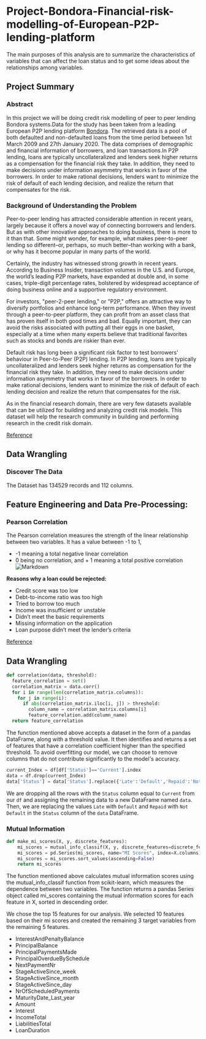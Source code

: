 # Project-Bondora-Financial-risk-modelling-of-European-P2P-lending-platform
The main purposes of this analysis are to summarize the characteristics of variables that can affect the loan status and to get some ideas about the relationships among variables.

## Project Summary
### Abstract
In this project we will be doing credit risk modelling of peer to peer lending Bondora systems.Data for the study has been taken from a leading European P2P lending platform [Bondora](https://www.bondora.com/en/public-reports#dataset-file-format). The retrieved data is a pool of both defaulted and non-defaulted loans from the time period between 1st March 2009 and 27th January 2020. The data comprises of demographic and financial information of borrowers, and loan transactions.In P2P lending, loans are typically uncollateralized and lenders seek higher returns as a compensation for the financial risk they take. In addition, they need to make decisions under information asymmetry that works in favor of the borrowers. In order to make rational decisions, lenders want to minimize the risk of default of each lending decision, and realize the return that compensates for the risk.

### Background of Understanding the Problem
Peer-to-peer lending has attracted considerable attention in recent years, largely because it offers a novel way of connecting borrowers and lenders. But as with other innovative approaches to doing business, there is more to it than that. Some might wonder, for example, what makes peer-to-peer lending so different–or, perhaps, so much better–than working with a bank, or why has it become popular in many parts of the world.

Certainly, the industry has witnessed strong growth in recent years. According to Business Insider, transaction volumes in the U.S. and Europe, the world’s leading P2P markets, have expanded at double and, in some cases, triple-digit percentage rates, bolstered by widespread acceptance of doing business online and a supportive regulatory environment.

For investors, "peer-2-peer lending," or "P2P," offers an attractive way to diversify portfolios and enhance long-term performance. When they invest through a peer-to-peer platform, they can profit from an asset class that has proven itself in both good times and bad. Equally important, they can avoid the risks associated with putting all their eggs in one basket, especially at a time when many experts believe that traditional favorites such as stocks and bonds are riskier than ever.

Default risk has long been a significant risk factor to test borrowers’ behaviour in Peer-to-Peer (P2P) lending. In P2P lending, loans are typically uncollateralized and lenders seek higher returns as compensation for the financial risk they take. In addition, they need to make decisions under information asymmetry that works in favor of the borrowers. In order to make rational decisions, lenders want to minimize the risk of default of each lending decision and realize the return that compensates for the risk.

As in the financial research domain, there are very few datasets available that can be utilized for building and analyzing credit risk models. This dataset will help the research community in building and performing research in the credit risk domain.

[Reference](https://technocollabs.gitbook.io/bondora-statistics/)

## Data Wrangling
### Discover The Data
The Dataset has 134529 records and 112 columns. 

## Feature Engineering and Data Pre-Processing:
### Pearson Correlation
The Pearson correlation measures the strength of the linear relationship between two variables. It has a value between -1 to 1, 
* -1 meaning a total negative linear correlation 
* 0 being no correlation, and + 1 meaning a total positive correlation
![Markdown](https://editor.analyticsvidhya.com/uploads/39170Formula.JPG)

**Reasons why a loan could be rejected:**
* Credit score was too low
* Debt-to-income ratio was too high
* Tried to borrow too much
* Income was insufficient or unstable
* Didn’t meet the basic requirements
* Missing information on the application
* Loan purpose didn’t meet the lender’s criteria

[Reference](https://www.lendingtree.com/personal/reasons-why-your-personal-loan-was-declined/)

## Data Wrangling

```Python
def correlation(data, threshold):
  feature_correlation = set()
  correlation_matrix = data.corr()
  for i in range(len(correlation_matrix.columns)):
    for j in range(i):
      if abs(correlation_matrix.iloc[i, j]) > threshold:
        column_name = correlation_matrix.columns[i]
        feature_correlation.add(column_name)
  return feature_correlation
```
The function mentioned above accepts a dataset in the form of a pandas DataFrame, along with a threshold value. It then identifies and returns a set of features that have a correlation coefficient higher than the specified threshold. To avoid overfitting our model, we can choose to remove columns that do not contribute significantly to the model's accuracy.

```Python
current_Index = df[df['Status']=='Current'].index
data = df.drop(current_Index)
data['Status'] = data['Status'].replace({'Late':'Default','Repaid':'Not Default'})
```
We are dropping all the rows with the `Status` column equal to `Current` from our `df` and assigning the remaining data to a new DataFrame named `data`. Then, we are replacing the values `Late` with `Default` and `Repaid` with `Not Default` in the `Status` column of the `data` DataFrame.

### Mutual Information
```Python
def make_mi_scores(X, y, discrete_features):
    mi_scores = mutual_info_classif(X, y, discrete_features=discrete_features)
    mi_scores = pd.Series(mi_scores, name="MI Scores", index=X.columns)
    mi_scores = mi_scores.sort_values(ascending=False)
    return mi_scores
```
The function mentioned above calculates mutual information scores using the mutual_info_classif function from scikit-learn, which measures the dependence between two variables. The function returns a pandas Series object called mi_scores containing the mutual information scores for each feature in X, sorted in descending order.

We chose the top 15 features for our analysis. We selected 10 features based on their mi scores and created the remaining 3 target variables from the remaining 5 features.
 * InterestAndPenaltyBalance
 * PrincipalBalance
 * PrincipalPaymentsMade
 * PrincipalOverdueBySchedule
 * NextPaymentNr
 * StageActiveSince_week
 * StageActiveSince_month
 * StageActiveSince_day
 * NrOfScheduledPayments
 * MaturityDate_Last_year
 * Amount
 * Interest
 * IncomeTotal
 * LiabilitiesTotal
 * LoanDuration
